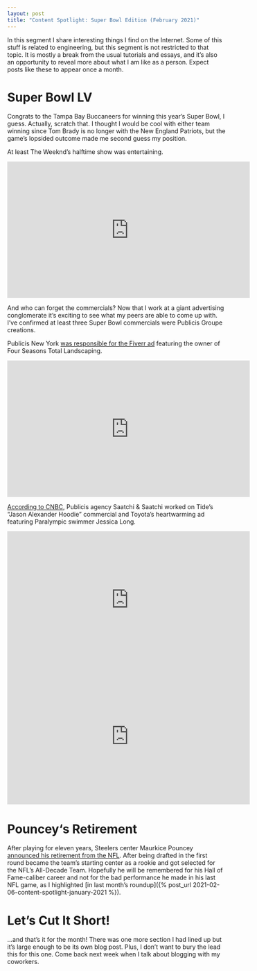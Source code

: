```yaml
---
layout: post
title: "Content Spotlight: Super Bowl Edition (February 2021)"
---
```


In this segment I share interesting things I find on the Internet. Some of this stuff is related to engineering, but this segment is not restricted to that topic. It is mostly a break from the usual tutorials and essays, and it’s also an opportunity to reveal more about what I am like as a person. Expect posts like these to appear once a month.

# Super Bowl LV

Congrats to the Tampa Bay Buccaneers for winning this year’s Super Bowl, I guess. Actually, scratch that. I thought I would be cool with either team winning since Tom Brady is no longer with the New England Patriots, but the game’s lopsided outcome made me second guess my position.

At least The Weeknd’s halftime show was entertaining.

<iframe width="560" height="315" src="https://www.youtube-nocookie.com/embed/9rhadTURsrw" frameborder="0" allow="accelerometer; autoplay; clipboard-write; encrypted-media; gyroscope; picture-in-picture" allowfullscreen></iframe>

And who can forget the commercials? Now that I work at a giant advertising conglomerate it’s exciting to see what my peers are able to come up with. I’ve confirmed at least three Super Bowl commercials were Publicis Groupe creations.

Publicis New York [was responsible for the Fiverr ad](https://www.businesswire.com/news/home/20210207005031/en/Fiverr-Reveals-Official-Super-Bowl-Ad-Spot-%E2%80%9COpportunity-Knocks%E2%80%9D-with-Four-Seasons-Total-Landscaping) featuring the owner of Four Seasons Total Landscaping.

<iframe width="560" height="315" src="https://www.youtube-nocookie.com/embed/XelsNvpibpQ" frameborder="0" allow="accelerometer; autoplay; clipboard-write; encrypted-media; gyroscope; picture-in-picture" allowfullscreen></iframe>

[According to CNBC](https://www.cnbc.com/2021/02/07/super-bowl-2021-commercials-live-coverage.html ), Publicis agency Saatchi & Saatchi worked on Tide’s “Jason Alexander Hoodie” commercial and Toyota’s heartwarming ad featuring Paralympic swimmer Jessica Long.

<iframe width="560" height="315" src="https://www.youtube-nocookie.com/embed/YvjuL6Bci6M" frameborder="0" allow="accelerometer; autoplay; clipboard-write; encrypted-media; gyroscope; picture-in-picture" allowfullscreen></iframe>

<iframe width="560" height="315" src="https://www.youtube-nocookie.com/embed/fqWG5_7nwyk" frameborder="0" allow="accelerometer; autoplay; clipboard-write; encrypted-media; gyroscope; picture-in-picture" allowfullscreen></iframe>

# Pouncey‘s Retirement

After playing for eleven years, Steelers center Maurkice Pouncey [announced his retirement from the NFL](https://www.steelers.com/news/pouncey-announces-his-retirement). After being drafted in the first round became the team’s starting center as a rookie and got selected for the NFL’s All-Decade Team. Hopefully he will be remembered for his Hall of Fame-caliber career and not for the bad performance he made in his last NFL game, as I highlighted [in last month’s roundup]({% post_url 2021-02-06-content-spotlight-january-2021 %}).

# Let’s Cut It Short!

...and that’s it for the month! There was one more section I had lined up but it’s large enough to be its own blog post. Plus, I don’t want to bury the lead this for this one. Come back next week when I talk about blogging with my coworkers.
